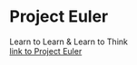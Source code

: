 # Project Euler
Learn to Learn &amp; Learn to Think<br>
[link to Project Euler](http://pe-cn.github.io/problems/ "题目来源")